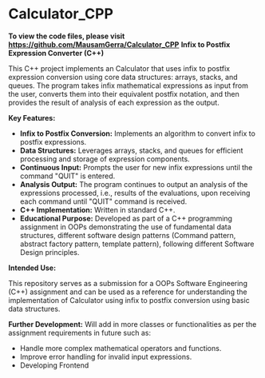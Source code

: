 # Calculator_CPP
**To view the code files, please visit https://github.com/MausamGerra/Calculator_CPP**
**Infix to Postfix Expression Converter (C++)**

This C++ project implements an Calculator that uses infix to postfix expression conversion using core data structures: arrays, stacks, and queues. The program takes infix mathematical expressions as input from the user, converts them into their equivalent postfix notation, and then provides the result of analysis of each expression as the output.

**Key Features:**

* **Infix to Postfix Conversion:** Implements an algorithm to convert infix to postfix expressions.
* **Data Structures:** Leverages arrays, stacks, and queues for efficient processing and storage of expression components.
* **Continuous Input:** Prompts the user for new infix expressions until the command "QUIT" is entered.
* **Analysis Output:** The program continues to output an analysis of the expressions processed, i.e., results of the evaluations, upon receiving each command until "QUIT" command is received.
* **C++ Implementation:** Written in standard C++.
* **Educational Purpose:** Developed as part of a C++ programming assignment in OOPs demonstrating the use of fundamental data structures, different software design patterns (Command pattern, abstract factory pattern, template pattern), following different Software Design principles.

**Intended Use:**

This repository serves as a submission for a OOPs Software Engineering (C++) assignment and can be used as a reference for understanding the implementation of Calculator using infix to postfix conversion using basic data structures.

**Further Development:** Will add in more classes or functionalities as per the assignment requirements in future such as:
* Handle more complex mathematical operators and functions.
* Improve error handling for invalid input expressions.
* Developing Frontend
